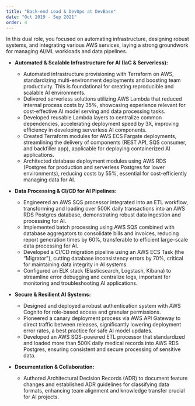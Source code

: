 ```yaml
---
title: "Back-end Lead & DevOps at DevBase"
date: "Oct 2019 - Sep 2021"
order: 4
---
```


In this dual role, you focused on automating infrastructure, designing robust systems, and integrating various AWS services, laying a strong groundwork for managing AI/ML workloads and data pipelines.

* **Automated & Scalable Infrastructure for AI (IaC & Serverless):**
    * Automated infrastructure provisioning with Terraform on AWS, standardizing multi-environment deployments and boosting team productivity. This is foundational for creating reproducible and scalable AI environments.
    * Delivered serverless solutions utilizing AWS Lambda that reduced internal process costs by 35%, showcasing experience relevant for cost-effective AI model serving and data processing tasks.
    * Developed reusable Lambda layers to centralize common dependencies, accelerating deployment speed by 3X, improving efficiency in developing serverless AI components.
    * Created Terraform modules for AWS ECS Fargate deployments, streamlining the delivery of components (REST API, SQS consumer, and backfiller app), applicable for deploying containerized AI applications.
    * Architected database deployment modules using AWS RDS (Postgres for production and serverless Postgres for lower environments), reducing costs by 55%, essential for cost-efficiently managing data for AI.

* **Data Processing & CI/CD for AI Pipelines:**
    * Engineered an AWS SQS processor integrated into an ETL workflow, transforming and loading over 500K daily transactions into an AWS RDS Postgres database, demonstrating robust data ingestion and processing for AI.
    * Implemented batch processing using AWS SQS combined with database aggregators to consolidate bills and invoices, reducing report generation times by 60%, transferable to efficient large-scale data processing for AI.
    * Developed a CI/CD migration pipeline using an AWS ECS Task (the “Migrator"), cutting database inconsistency errors by 70%, critical for maintaining data integrity in AI systems.
    * Configured an ELK stack (Elasticsearch, Logstash, Kibana) to streamline error debugging and centralize logs, important for monitoring and troubleshooting AI applications.

* **Secure & Resilient AI Systems:**
    * Designed and deployed a robust authentication system with AWS Cognito for role-based access and granular permissions.
    * Pioneered a canary deployment process via AWS API Gateway to direct traffic between releases, significantly lowering deployment error rates, a best practice for safe AI model updates.
    * Developed an AWS SQS-powered ETL processor that standardized and loaded more than 500K daily medical records into AWS RDS Postgres, ensuring consistent and secure processing of sensitive data.

* **Documentation & Collaboration:**
    * Authored Architectural Decision Records (ADR) to document feature changes and established ADR guidelines for classifying data formats, enhancing team alignment and knowledge transfer crucial for AI projects.
